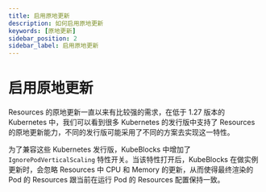 ```yaml
---
title: 启用原地更新
description: 如何启用原地更新
keywords: [原地更新]
sidebar_position: 2
sidebar_label: 启用原地更新
---
```


# 启用原地更新

Resources 的原地更新一直以来有比较强的需求，在低于 1.27 版本的 Kubernetes 中，我们可以看到很多 Kubernetes 的发行版中支持了 Resources 的原地更新能力，不同的发行版可能采用了不同的方案去实现这一特性。

为了兼容这些 Kubernetes 发行版，KubeBlocks 中增加了 `IgnorePodVerticalScaling` 特性开关。当该特性打开后，KubeBlocks 在做实例更新时，会忽略 Resources 中 CPU 和 Memory 的更新，从而使得最终渲染的 Pod 的 Resources 跟当前在运行 Pod 的 Resources 配置保持一致。
